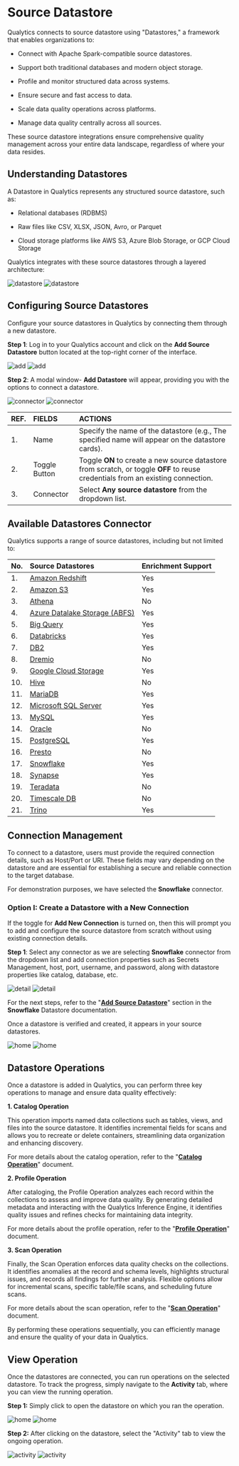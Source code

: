 # Source Datastore

Qualytics connects to source datastore using "Datastores," a framework that enables organizations to:

* Connect with Apache Spark-compatible source datastores.

* Support both traditional databases and modern object storage.

* Profile and monitor structured data across systems.

* Ensure secure and fast access to data.

* Scale data quality operations across platforms.

* Manage data quality centrally across all sources.

These source datastore integrations ensure comprehensive quality management across your entire data landscape, regardless of where your data resides.

## Understanding Datastores

A Datastore in Qualytics represents any structured source datastore, such as:

* Relational databases (RDBMS)

* Raw files like CSV, XLSX, JSON, Avro, or Parquet

* Cloud storage platforms like AWS S3, Azure Blob Storage, or GCP Cloud Storage

Qualytics integrates with these source datastores through a layered architecture:

![datastore](../assets/datastores/what-is/datastore.png#only-light)
![datastore](../assets/datastores/what-is/datastore.png#only-dark)

## Configuring Source Datastores

Configure your source datastores in Qualytics by connecting them through a new datastore.

**Step 1**: Log in to your Qualytics account and click on the **Add Source Datastore** button located at the top-right corner of the interface.

![add](../assets/datastores/what-is/add-light-1.png#only-light)
![add](../assets/datastores/what-is/add-dark-1.png#only-dark)

**Step 2**: A modal window- **Add Datastore** will appear, providing you with the options to connect a datastore.

![connector](../assets/datastores/what-is/connector-light-2.png#only-light)
![connector](../assets/datastores/what-is/connector-dark-2.png#only-dark)

| REF. | FIELDS | ACTIONS |
| :---- | :---- | :---- |
| 1. | Name | Specify the name of the datastore (e.g., The specified name will appear on the datastore cards). |
| 2. | Toggle Button | Toggle **ON** to create a new source datastore from scratch, or toggle **OFF** to reuse credentials from an existing connection. |
| 3. | Connector | Select **Any source datastore** from the dropdown list. |

## Available Datastores Connector

Qualytics supports a range of source datastores, including but not limited to:

| No. | Source Datastores | Enrichment Support |
| :---- | :---- | :---- |
| 1. | [Amazon Redshift](../add-datastores/redshift.md) | Yes |
| 2.  | [Amazon S3](../add-datastores/amazon-s3.md) | Yes |
| 3. | [Athena](../add-datastores/athena.md) | No |
| 4. | [Azure Datalake Storage (ABFS)](../add-datastores/azure-datalake-storage.md) | Yes |
| 5. | [Big Query](../add-datastores/bigquery.md) | Yes |
| 6. | [Databricks](../add-datastores/databricks.md) | Yes |
| 7. | [DB2](../add-datastores/db2.md) | Yes |
| 8. | [Dremio](../add-datastores/dremio.md) | No |
| 9. | [Google Cloud Storage](../add-datastores/google-cloud-storage.md) | Yes |
| 10. | [Hive](../add-datastores/hive.md) | No |
| 11. | [MariaDB](../add-datastores/maria-db.md) | Yes |
| 12. | [Microsoft SQL Server](../add-datastores/microsoft-sql-server.md) | Yes |
| 13. | [MySQL](../add-datastores/mysql.md) | Yes |
| 14. | [Oracle](../add-datastores/oracle.md) | No |
| 15. | [PostgreSQL](../add-datastores/postgresql.md) | Yes |
| 16. | [Presto](../add-datastores/presto.md) | No |
| 17. | [Snowflake](../add-datastores/snowflake.md) | Yes |
| 18. | [Synapse](../add-datastores/synapse.md) | Yes |
| 19. | [Teradata](../add-datastores/teradata.md) | No |
| 20. | [Timescale DB](../add-datastores/timescale-db.md) | No |
| 21. | [Trino](../add-datastores/trino.md) | Yes |

## Connection Management

To connect to a datastore, users must provide the required connection details, such as Host/Port or URI. These fields may vary depending on the datastore and are essential for establishing a secure and reliable connection to the target database.

For demonstration purposes, we have selected the **Snowflake** connector.

### Option I: Create a Datastore with a New Connection

If the toggle for **Add New Connection** is turned on, then this will prompt you to add and configure the source datastore from scratch without using existing connection details.

**Step 1**: Select any connector as we are selecting **Snowflake** connector from the dropdown list and add connection properties such as Secrets Management, host, port, username, and password, along with datastore properties like catalog, database, etc.

![detail](../assets/datastores/what-is/detail-light-3.png#only-light)
![detail](../assets/datastores/what-is/detail-dark-3.png#only-dark)

For the next steps, refer to the "[**Add Source Datastore**](../add-datastores/snowflake.md#add-a-source-datastore)" section in the **Snowflake** Datastore documentation.

Once a datastore is verified and created, it appears in your source datastores.

![home](../assets/datastores/what-is/home-light-4.png#only-light)
![home](../assets/datastores/what-is/home-dark-4.png#only-dark)

## Datastore Operations

Once a datastore is added in Qualytics, you can perform three key operations to manage and ensure data quality effectively:

**1. Catalog Operation**

   This operation imports named data collections such as tables, views, and files into the source datastore. It identifies incremental fields for scans and allows you to recreate or delete containers, streamlining data organization and enhancing discovery.  

   For more details about the catalog operation, refer to the "[**Catalog Operation**](../source-datastore/catalog.md)" document.

**2. Profile Operation**

   After cataloging, the Profile Operation analyzes each record within the collections to assess and improve data quality. By generating detailed metadata and interacting with the Qualytics Inference Engine, it identifies quality issues and refines checks for maintaining data integrity.

   For more details about the profile operation, refer to the "[**Profile Operation**](../source-datastore/profile.md)" document.

**3. Scan Operation**

   Finally, the Scan Operation enforces data quality checks on the collections. It identifies anomalies at the record and schema levels, highlights structural issues, and records all findings for further analysis. Flexible options allow for incremental scans, specific table/file scans, and scheduling future scans.

   For more details about the scan operation, refer to the "[**Scan Operation**](../source-datastore/scan.md)" document.

By performing these operations sequentially, you can efficiently manage and ensure the quality of your data in Qualytics.

## View Operation

Once the datastores are connected, you can run operations on the selected datastore. To track the progress, simply navigate to the **Activity** tab, where you can view the running operation.

**Step 1:** Simply click to open the datastore on which you ran the operation.

![home](../assets/datastores/what-is/home-light-5.png#only-light)
![home](../assets/datastores/what-is/home-dark-5.png#only-dark)

**Step 2:** After clicking on the datastore, select the "Activity" tab to view the ongoing operation.

![activity](../assets/datastores/what-is/activity-light-6.png#only-light)
![activity](../assets/datastores/what-is/activity-dark-6.png#only-dark)
